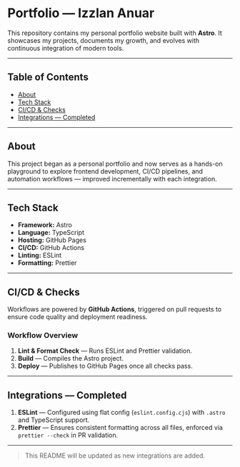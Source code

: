 # Portfolio — Izzlan Anuar

This repository contains my personal portfolio website built with **Astro**. It showcases my projects, documents my growth, and evolves with continuous integration of modern tools.

---

## Table of Contents

- [About](#about)
- [Tech Stack](#tech-stack)
- [CI/CD & Checks](#cicd--checks)
- [Integrations — Completed](#integrations--completed)

---

## About

This project began as a personal portfolio and now serves as a hands-on playground to explore frontend development, CI/CD pipelines, and automation workflows — improved incrementally with each integration.

---

## Tech Stack

- **Framework:** Astro
- **Language:** TypeScript
- **Hosting:** GitHub Pages
- **CI/CD:** GitHub Actions
- **Linting:** ESLint
- **Formatting:** Prettier

---

## CI/CD & Checks

Workflows are powered by **GitHub Actions**, triggered on pull requests to ensure code quality and deployment readiness.

### Workflow Overview

1. **Lint & Format Check** — Runs ESLint and Prettier validation.
2. **Build** — Compiles the Astro project.
3. **Deploy** — Publishes to GitHub Pages once all checks pass.

---

## Integrations — Completed

1. **ESLint** — Configured using flat config (`eslint.config.cjs`) with `.astro` and TypeScript support.
2. **Prettier** — Ensures consistent formatting across all files, enforced via `prettier --check` in PR validation.

---

> This README will be updated as new integrations are added.
